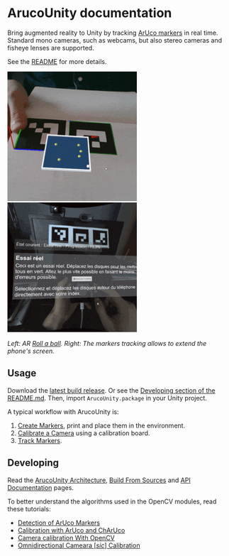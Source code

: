 # ArucoUnity documentation

Bring augmented reality to Unity by tracking [ArUco markers](https://docs.opencv.org/master/d5/dae/tutorial_aruco_detection.html) in real time. Standard mono cameras, such as webcams, but also stereo cameras and fisheye lenses are supported.

See the [README](https://github.com/NormandErwan/ArucoUnity/blob/master/README.md) for more details.

![Demo 1](../images/ar_roll_a_ball.gif)
![Demo 2](../images/extended_phone_screen.gif)

*Left: AR [Roll a ball](https://unity3d.com/fr/learn/tutorials/s/roll-ball-tutorial). Right: The markers tracking allows to extend the phone's screen.*

## Usage

Download the [latest build release](https://github.com/NormandErwan/ArucoUnity/releases). Or see the [Developing section of the README.md](https://github.com/NormandErwan/ArucoUnity/blob/master/README.md#developing). Then, import `ArucoUnity.package` in your Unity project.

A typical workflow with ArucoUnity is:

1. [Create Markers](manual/create-markers.html), print and place them in the environment.
2. [Calibrate a Camera](manual/calibrate-a-camera.html) using a calibration board.
3. [Track Markers](manual/track-markers.html).

## Developing

Read the [ArucoUnity Architecture](manual/aruco-unity-architecture.html), [Build From Sources](manual/build-from-sources.html) and [API Documentation](api/ArucoUnity.Calibration.html) pages.

To better understand the algorithms used in the OpenCV modules, read these tutorials:

- [Detection of ArUco Markers](https://docs.opencv.org/3.4/d5/dae/tutorial_aruco_detection.html)
- [Calibration with ArUco and ChArUco](https://docs.opencv.org/3.4/da/d13/tutorial_aruco_calibration.html)
- [Camera calibration With OpenCV](https://docs.opencv.org/3.4/d4/d94/tutorial_camera_calibration.html)
- [Omnidirectional Cameara [*sic*] Calibration](https://docs.opencv.org/3.4/dd/d12/tutorial_omnidir_calib_main.html)
